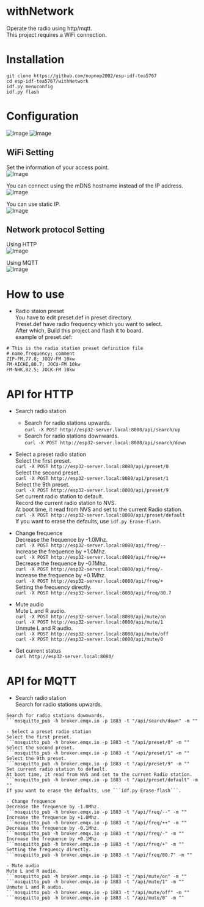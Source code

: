# withNetwork
Operate the radio using http/mqtt.   
This project requires a WiFi connection.   

# Installation
```
git clone https://github.com/nopnop2002/esp-idf-tea5767
cd esp-idf-tea5767/withNetwork
idf.py menuconfig
idf.py flash
```

# Configuration
![Image](https://github.com/user-attachments/assets/f869af69-bb54-4935-887f-61abce648f98)
![Image](https://github.com/user-attachments/assets/430ce51d-2e02-4da1-9d6c-3f5e5c1c0f34)

## WiFi Setting   
Set the information of your access point.   
![Image](https://github.com/user-attachments/assets/76a6c710-1c6c-4417-850e-4c572c8b871f)

You can connect using the mDNS hostname instead of the IP address.   
![Image](https://github.com/user-attachments/assets/02e5c814-bcb3-41a4-b211-5caa014a5b28)

You can use static IP.   
![Image](https://github.com/user-attachments/assets/5395edfd-dcdf-418c-8fdb-54c4bdabddb0)

## Network protocol Setting
Using HTTP   
![Image](https://github.com/user-attachments/assets/b31eeab2-1581-4067-8e3f-84c2b56f711e)

Using MQTT   
![Image](https://github.com/user-attachments/assets/127f99f1-7940-485d-83e8-c673856201d9)

# How to use   
- Radio staion preset   
 You have to edit preset.def in preset directory.   
 Preset.def have radio frequency which you want to select.   
 After which, Build this project and flash it to board.   
 example of preset.def:   
```
# This is the radio station preset definition file
# name,frequency; comment
ZIP-FM,77.8; JOQV-FM 10kw
FM-AICHI,80.7; JOCU-FM 10kw
FM-NHK,82.5; JOCK-FM 10kw
```

# API for HTTP

- Search radio station   
	- Search for radio stations upwards.   
	```curl -X POST http://esp32-server.local:8080/api/search/up```   
	- Search for radio stations downwards.   
	```curl -X POST http://esp32-server.local:8080/api/search/down```   

- Select a preset radio station   
 Select the first preset.   
 ```curl -X POST http://esp32-server.local:8080/api/preset/0```   
 Select the second preset.   
 ```curl -X POST http://esp32-server.local:8080/api/preset/1```   
 Select the 9th preset.   
 ```curl -X POST http://esp32-server.local:8080/api/preset/9```   
 Set current radio station to default.   
 Record the current radio station to NVS.   
 At boot time, it read from NVS and set to the current Radio station.   
 ```curl -X POST http://esp32-server.local:8080/api/preset/default```   
 If you want to erase the defaults, use ```idf.py Erase-flash```.   

- Change frequence   
 Decrease the frequence by -1.0Mhz.   
 ```curl -X POST http://esp32-server.local:8080/api/freq/--```   
 Increase the frequence by +1.0Mhz.   
 ```curl -X POST http://esp32-server.local:8080/api/freq/++```   
 Decrease the frequence by -0.1Mhz.   
 ```curl -X POST http://esp32-server.local:8080/api/freq/-```   
 Increase the frequence by +0.1Mhz.   
 ```curl -X POST http://esp32-server.local:8080/api/freq/+```   
 Setting the frequency directly.   
 ```curl -X POST http://esp32-server.local:8080/api/freq/80.7```   

- Mute audio   
 Mute L and R audio.   
 ```curl -X POST http://esp32-server.local:8080/api/mute/on```   
 ```curl -X POST http://esp32-server.local:8080/api/mute/1```   
 Unmute L and R audio.   
 ```curl -X POST http://esp32-server.local:8080/api/mute/off```   
 ```curl -X POST http://esp32-server.local:8080/api/mute/0```   

- Get current status   
 ```curl http://esp32-server.local:8080/```


# API for MQTT

- Search radio station   
 Search for radio stations upwards.   
 ```mosquitto_pub -h broker.emqx.io -p 1883 -t "/api/search/up" -m ""   
 Search for radio stations downwards.   
 ```mosquitto_pub -h broker.emqx.io -p 1883 -t "/api/search/down" -m ""   

- Select a preset radio station   
 Select the first preset.   
 ```mosquitto_pub -h broker.emqx.io -p 1883 -t "/api/preset/0" -m ""   
 Select the second preset.   
 ```mosquitto_pub -h broker.emqx.io -p 1883 -t "/api/preset/1" -m ""   
 Select the 9th preset.
 ```mosquitto_pub -h broker.emqx.io -p 1883 -t "/api/preset/9" -m ""   
 Set current radio station to default.   
 At boot time, it read from NVS and set to the current Radio station.   
 ```mosquitto_pub -h broker.emqx.io -p 1883 -t "/api/preset/default" -m ""   
 If you want to erase the defaults, use ```idf.py Erase-flash```.   

- Change frequence   
 Decrease the frequence by -1.0Mhz.   
 ```mosquitto_pub -h broker.emqx.io -p 1883 -t "/api/freq/--" -m ""   
 Increase the frequence by +1.0Mhz.   
 ```mosquitto_pub -h broker.emqx.io -p 1883 -t "/api/freq/++" -m ""   
 Decrease the frequence by -0.1Mhz.   
 ```mosquitto_pub -h broker.emqx.io -p 1883 -t "/api/freq/-" -m ""   
 Increase the frequence by +0.1Mhz.
 ```mosquitto_pub -h broker.emqx.io -p 1883 -t "/api/freq/+" -m ""   
 Setting the frequency directly.   
 ```mosquitto_pub -h broker.emqx.io -p 1883 -t "/api/freq/80.7" -m ""   

- Mute audio   
 Mute L and R audio.   
 ```mosquitto_pub -h broker.emqx.io -p 1883 -t "/api/mute/on" -m ""   
 ```mosquitto_pub -h broker.emqx.io -p 1883 -t "/api/mute/1" -m ""   
 Unmute L and R audio.   
 ```mosquitto_pub -h broker.emqx.io -p 1883 -t "/api/mute/off" -m ""   
 ```mosquitto_pub -h broker.emqx.io -p 1883 -t "/api/mute/0" -m ""   
